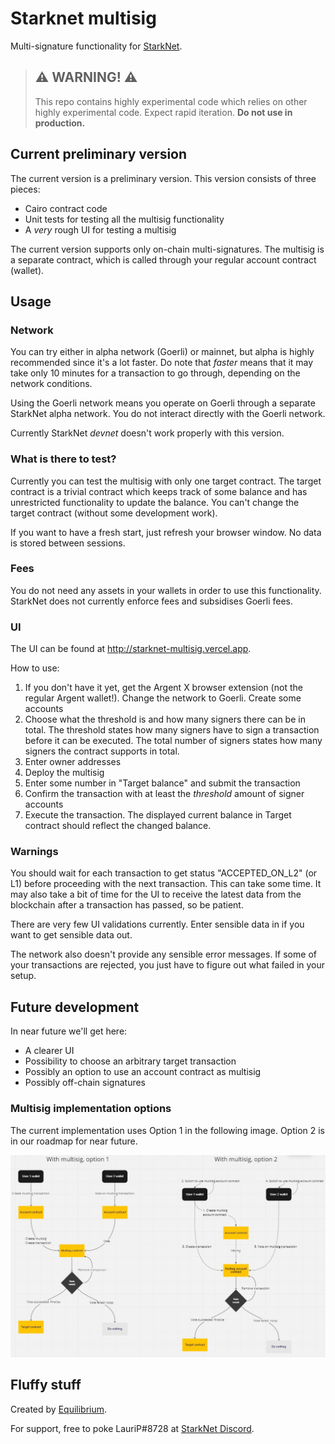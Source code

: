 # Starknet multisig

Multi-signature functionality for <a href='https://starknet.io/what-is-starknet/' target='_blank'>StarkNet</a>.

> ## ⚠️ WARNING! ⚠️
>
> This repo contains highly experimental code which relies on other highly experimental code.
> Expect rapid iteration.
> **Do not use in production.**

## Current preliminary version

The current version is a preliminary version. This version consists of three pieces:

- Cairo contract code
- Unit tests for testing all the multisig functionality
- A _very_ rough UI for testing a multisig

The current version supports only on-chain multi-signatures. The multisig is a separate contract, which is called through your regular account contract (wallet).

## Usage

### Network

You can try either in alpha network (Goerli) or mainnet, but alpha is highly recommended since it's a lot faster. Do note that _faster_ means that it may take only 10 minutes for a transaction to go through, depending on the network conditions.

Using the Goerli network means you operate on Goerli through a separate StarkNet alpha network. You do not interact directly with the Goerli network.

Currently StarkNet _devnet_ doesn't work properly with this version.

### What is there to test?

Currently you can test the multisig with only one target contract. The target contract is a trivial contract which keeps track of some balance and has unrestricted functionality to update the balance. You can't change the target contract (without some development work).

If you want to have a fresh start, just refresh your browser window. No data is stored between sessions.

### Fees

You do not need any assets in your wallets in order to use this functionality. StarkNet does not currently enforce fees and subsidises Goerli fees.

### UI

The UI can be found at <a href='http://starknet-multisig.vercel.app' target='_blank'>http://starknet-multisig.vercel.app</a>.

How to use:

1. If you don't have it yet, get the Argent X browser extension (not the regular Argent wallet!). Change the network to Goerli. Create some accounts
1. Choose what the threshold is and how many signers there can be in total. The threshold states how many signers have to sign a transaction before it can be executed. The total number of signers states how many signers the contract supports in total.
1. Enter owner addresses
1. Deploy the multisig
1. Enter some number in "Target balance" and submit the transaction
1. Confirm the transaction with at least the _threshold_ amount of signer accounts
1. Execute the transaction. The displayed current balance in Target contract should reflect the changed balance.

### Warnings

You should wait for each transaction to get status "ACCEPTED_ON_L2" (or L1) before proceeding with the next transaction. This can take some time. It may also take a bit of time for the UI to receive the latest data from the blockchain after a transaction has passed, so be patient.

There are very few UI validations currently. Enter sensible data in if you want to get sensible data out.

The network also doesn't provide any sensible error messages. If some of your transactions are rejected, you just have to figure out what failed in your setup.

## Future development

In near future we'll get here:

- A clearer UI
- Possibility to choose an arbitrary target transaction
- Possibly an option to use an account contract as multisig
- Possibly off-chain signatures

### Multisig implementation options

The current implementation uses Option 1 in the following image. Option 2 is in our roadmap for near future.

<img src="multisig_options.png" alt="options" width="800"/>

## Fluffy stuff

Created by <a href='https://equilibrium.co' target='_blank'>Equilibrium</a>.

For support, free to poke LauriP#8728 at <a href='https://discord.gg/uJ9HZTUk2Y' target='_blank'>StarkNet Discord</a>.
